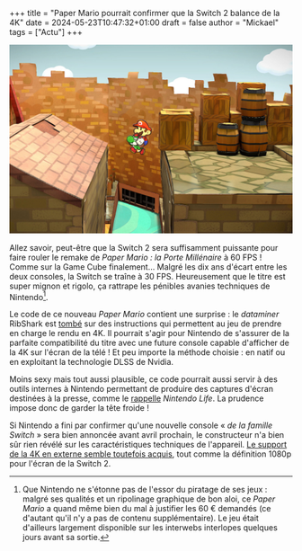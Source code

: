 +++
title = "Paper Mario pourrait confirmer que la Switch 2 balance de la 4K"
date = 2024-05-23T10:47:32+01:00
draft = false
author = "Mickael"
tags = ["Actu"]
+++

![Paper Mario : la Porte Millénaire](paper.jpg "") 

Allez savoir, peut-être que la Switch 2 sera suffisamment puissante pour faire rouler le remake de *Paper Mario : la Porte Millénaire* à 60 FPS ! Comme sur la Game Cube finalement… Malgré les dix ans d'écart entre les deux consoles, la Switch se traîne à 30 FPS. Heureusement que le titre est super mignon et rigolo, ça rattrape les pénibles avanies techniques de Nintendo[^1].

Le code de ce nouveau *Paper Mario* contient une surprise : le *dataminer* RibShark est [tombé](https://x.com/RibShark/status/1793357532729418129) sur des instructions qui permettent au jeu de prendre en charge le rendu en 4K. Il pourrait s'agir pour Nintendo de s'assurer de la parfaite compatibilité du titre avec une future console capable d'afficher de la 4K sur l'écran de la télé ! Et peu importe la méthode choisie : en natif ou en exploitant la technologie DLSS de Nvidia.

Moins sexy mais tout aussi plausible, ce code pourrait aussi servir à des outils internes à Nintendo permettant de produire des captures d'écran destinées à la presse, comme le [rappelle](https://www.nintendolife.com/news/2024/05/paper-mario-the-thousand-year-door-codebase-apparently-contains-references-to-4k-output) *Nintendo Life*. La prudence impose donc de garder la tête froide !
 
Si Nintendo a fini par confirmer qu'une nouvelle console « *de la famille Switch* » sera bien annoncée avant avril prochain, le constructeur n'a bien sûr rien révélé sur les caractéristiques techniques de l'appareil. [Le support de la 4K en externe semble toutefois acquis](https://nostick.fr/articles/2024/mai/0905-switch-2-tout-ce-que-lon-sait/), tout comme la définition 1080p pour l'écran de la Switch 2.

[^1]: Que Nintendo ne s'étonne pas de l'essor du piratage de ses jeux : malgré ses qualités et un ripolinage graphique de bon aloi, ce *Paper Mario* a quand même bien du mal à justifier les 60 € demandés (ce d'autant qu'il n'y a pas de contenu supplémentaire). Le jeu était d'ailleurs largement disponible sur les interwebs interlopes quelques jours avant sa sortie.